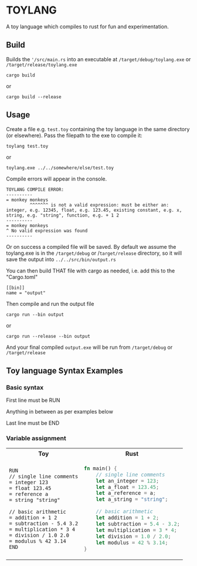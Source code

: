 # TOYLANG

A toy language which compiles to rust for fun and experimentation.

## Build

Builds the `'/src/main.rs` into an executable at `/target/debug/toylang.exe` or `/target/release/toylang.exe`

```
cargo build
```

or

```
cargo build --release
```

## Usage

Create a file e.g. `test.toy` containing the toy language in the same directory (or elsewhere). Pass the filepath to the exe to compile it:

```
toylang test.toy
```

or

```
toylang.exe ../../somewhere/else/test.toy
```

Compile errors will appear in the console.

```
TOYLANG COMPILE ERROR:
----------
= monkey monkeys
         ^^^^^^^ is not a valid expression: must be either an: integer, e.g. 12345, float, e.g. 123.45, existing constant, e.g. x, string, e.g. "string", function, e.g. + 1 2
----------
= monkey monkeys
^ No valid expression was found
----------
```

Or on success a compiled file will be saved.
By default we assume the toylang.exe is in the `/target/debug` or /`target/release` directory, so it will save the output into `../../src/bin/output.rs`

You can then build THAT file with cargo as needed, i.e. add this to the "Cargo.toml"

```
[[bin]]
name = "output"
```

Then compile and run the output file

```
cargo run --bin output
```

or

```
cargo run --release --bin output
```

And your final compiled `output.exe` will be run from `/target/debug` or `/target/release`

## Toy language Syntax Examples

### Basic syntax

First line must be RUN

Anything in between as per examples below

Last line must be END

### Variable assignment

<table><tr><th>Toy</th><th>Rust</th></tr><tr><td>

```
RUN
// single line comments
= integer 123
= float 123.45
= reference a
= string "string"

// basic arithmetic
= addition + 1 2
= subtraction - 5.4 3.2
= multiplication * 3 4
= division / 1.0 2.0
= modulus % 42 3.14
END
```

</td><td>

```rust
fn main() {
    // single line comments
    let an_integer = 123;
    let a_float = 123.45;
    let a_reference = a;
    let a_string = "string";

    // basic arithmetic
    let addition = 1 + 2;
    let subtraction = 5.4 - 3.2;
    let multiplication = 3 * 4;
    let division = 1.0 / 2.0;
    let modulus = 42 % 3.14;
}
```

</td></tr></table>

